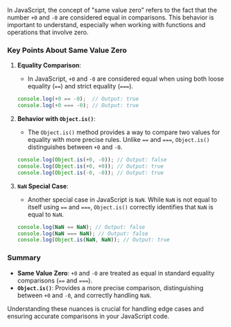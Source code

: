 In JavaScript, the concept of "same value zero" refers to the fact that the number `+0` and `-0` are considered equal in comparisons. This behavior is important to understand, especially when working with functions and operations that involve zero.

### Key Points About Same Value Zero

1. **Equality Comparison**:
   - In JavaScript, `+0` and `-0` are considered equal when using both loose equality (`==`) and strict equality (`===`).

   ```javascript
   console.log(+0 == -0);  // Output: true
   console.log(+0 === -0); // Output: true
   ```

2. **Behavior with `Object.is()`**:
   - The `Object.is()` method provides a way to compare two values for equality with more precise rules. Unlike `==` and `===`, `Object.is()` distinguishes between `+0` and `-0`.

   ```javascript
   console.log(Object.is(+0, -0)); // Output: false
   console.log(Object.is(+0, +0)); // Output: true
   console.log(Object.is(-0, -0)); // Output: true
   ```

3. **`NaN` Special Case**:
   - Another special case in JavaScript is `NaN`. While `NaN` is not equal to itself using `==` and `===`, `Object.is()` correctly identifies that `NaN` is equal to `NaN`.

   ```javascript
   console.log(NaN == NaN); // Output: false
   console.log(NaN === NaN); // Output: false
   console.log(Object.is(NaN, NaN)); // Output: true
   ```

### Summary

- **Same Value Zero**: `+0` and `-0` are treated as equal in standard equality comparisons (`==` and `===`).
- **`Object.is()`**: Provides a more precise comparison, distinguishing between `+0` and `-0`, and correctly handling `NaN`.

Understanding these nuances is crucial for handling edge cases and ensuring accurate comparisons in your JavaScript code.
